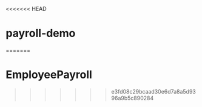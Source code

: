 <<<<<<< HEAD
# payroll-demo
=======
# EmployeePayroll
>>>>>>> e3fd08c29bcaad30e6d7a8a5d9396a9b5c890284
